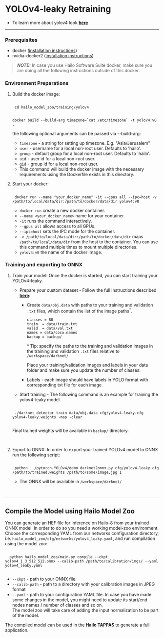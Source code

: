 # YOLOv4-leaky Retraining
* To learn more about yolov4 look [**here**](https://github.com/hailo-ai/darknet)    
---

### Prerequisites
  * docker ([installation instructions](https://docs.docker.com/engine/install/ubuntu/))
  * nvidia-docker2 ([installation instructions](https://docs.nvidia.com/datacenter/cloud-native/container-toolkit/install-guide.html))
  > **_NOTE:_**  In case you use Hailo Software Suite docker, make sure you are doing all the following instructions outside of this docker.
### Environment Preparations
  1. Build the docker image:
      
      <code stage="docker_build">
      cd <span val="dockerfile_path">hailo_model_zoo/training/yolov4</span>


      docker build --build-arg timezone=\`cat /etc/timezone\` -t yolov4:v0 .
      </code>

      the following optional arguments can be passed via --build-arg:
      
      - `timezone` - a string for setting up timezone. E.g. "Asia/Jerusalem"
      - `user` - username for a local non-root user. Defaults to 'hailo'.
      - `group` - default group for a local non-root user. Defaults to 'hailo'.
      - `uid` - user id for a local non-root user.
      - `gid` - group id for a local non-root user.
      - This command will build the docker image with the necessary requirements using the Dockerfile exists in this directory.

  2. Start your docker:
      
      <code stage="docker_run">
      docker run <span val="replace_none">--name "your_docker_name"</span> -it --gpus all --ipc=host -v <span val="local_vol_path">/path/to/local/data/dir</span>:<span val="docker_vol_path">/path/to/docker/data/dir</span> yolov4:v0
      </code>

      - `docker run` create a new docker container.
      - `--name <your_docker_name>` name for your container.
      - `-it` runs the command interactively.
      - `--gpus all` allows access to all GPUs.
      - `--ipc=host` sets the IPC mode for the container.
      - `-v /path/to/local/data/dir:/path/to/docker/data/dir` maps `/path/to/local/data/dir` from the host to the container. You can use this command multiple times to mount multiple directories.
      - `yolov4:v0` the name of the docker image.

### Training and exporting to ONNX
  1. Train your model:
    Once the docker is started, you can start training your YOLOv4-leaky.
      * Prepare your custom dataset - Follow the full instructions described [**here**](https://github.com/AlexeyAB/darknet#how-to-train-to-detect-your-custom-objects):

        * Create `data/obj.data` with paths to your training and validation `.txt` files, which contain the list of the image paths<sup>*</sup>.
          ```
          classes = 80
          train  = data/train.txt
          valid  = data/val.txt
          names = data/coco.names
          backup = backup/
          ```
          \* Tip: specify the paths to the training and validation images in the training and validation `.txt` files relative to `/workspace/darknet/`

          Place your training/validation images and labels in your data folder and make sure you update the number of classes.
        * Labels - each image should have labels in YOLO format with corresponding txt file for each image.

      * Start training - The following command is an example for training the yolov4-leaky model.
      
      <code stage="retrain">
      ./darknet detector train <span val="docker_obj_data_path">data/obj.data</span> cfg/yolov4-leaky.cfg yolov4-leaky.weights -map -clear
      </code>

      Final trained weights will be available in <code>backup/</code> directory.
  <br>

  2. Export to ONNX:
  In order to export your trained YOLOv4 model to ONNX run the following script:
      
       <code stage="export">
      python ../pytorch-YOLOv4/demo_darknet2onnx.py cfg/yolov4-leaky.cfg <span val="docker_path_to_trained_model">/path/to/trained.weights</span> <span val="docker_path_to_image">/path/to/some/image.jpg</span> 1
      </code>

      - The ONNX will be available in <code>/workspace/darknet/</code>
<br>

---

## Compile the Model using Hailo Model Zoo
  You can generate an HEF file for inference on Hailo-8 from your trained ONNX model.
  In order to do so you need a working model-zoo environment.
  Choose the corresponding YAML from our networks configuration directory, i.e. <code>hailo_model_zoo/cfg/networks/yolov4_leaky.yaml</code>, and run compilation using the model zoo:  

  <code stage="compile">
  python <span val="mz_main_path">hailo_model_zoo/main.py</span> compile --ckpt <span val="local_path_to_onnx">yolov4_1_3_512_512.onnx</span> --calib-path <span val="calib_set_path">/path/to/calibration/imgs/</span> --yaml <span val="yaml_file_path">yolov4_leaky.yaml</span>
  </code>

  * <code>--ckpt</code> - path to your  ONNX file.
  * <code>--calib-path</code> - path to a  directory with your calibration images  in JPEG format
  * <code>--yaml</code> - path to your  configuration YAML file. In case you  have made some changes in the model, you  might need to update its start/end nodes  names / number of classes and so on.   <br>
  The model zoo will take care of adding  the input normalization to be part of  the model.

  The compiled model can be used in the [**Hailo TAPPAS**](https://hailo.ai/developer-zone/tappas-apps-toolkit/) to generate a full application.
